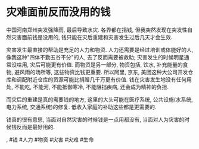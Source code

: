 # 灾难面前反而没用的钱

中国河南郑州突发强降雨, 最后导致水灾. 各界都在捐钱, 但我突然发现在突发性自然灾害面前钱是没用的, 钱只能在灾后重建和灾害发生过后几天才会生效.

灾害发生最直接的帮助是充足的人力和物资. 人力还需要是经过培训或体能好的人, 像我这种"四体不勤五谷不分"的人, 去了反而需要被救助; 灾害发生的时候明星通常没啥用, 灾后可能更有价值. 而物资是另一部分, 物资包括, 饮水, 补充能量的食物, 避风雨的场所等, 这些物资比钱更重要. 所以阿里, 京东, 美团这种大公司开发仓库和调配附近仓库的资源可能比捐赠几千万更有价值. 钱在灾害发生地没有任何用处, 不能吃, 不能河, 不能抵御寒冷, 不能阻挡疾病, 还会成为精神的负担.

而灾后的重建是真的需要钱的地方, 这里的大头可能在医疗系统, 公共设施\(水系统, 电力系统, 交通系统\)的修复. 低收入家庭的补助这些都是更需要的.

钱真的很有意思, 当面对自然灾害的时候钱是一点用都没有, 当面对人为灾害的时候钱反而是最好用的.

, #钱 #人力 #物资 #灾害 #灾难 #生命
